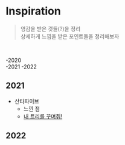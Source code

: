 # Inspiration
> 영감을 받은 것들(?)을 정리   
> 상세하게 느낌을 받은 포인트들을 정리해보자
<br>

-2020  
-2021
-2022

## 2021
- 산타파이브
  - 느낀 점
  - [내 트리를 꾸며줘!](https://colormytree.me/)

## 2022
